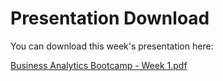# Presentation Download

You can download this week's presentation here:

[Business Analytics Bootcamp - Week 1.pdf](https://drive.google.com/drive/folders/15aHxiJIGk-CFW9mlU8mCZiv9hhloDjpC?usp=share_link)
